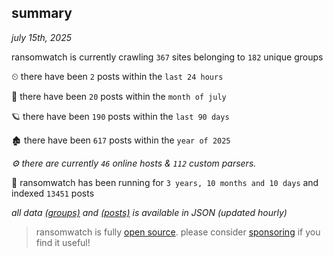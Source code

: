 
## summary
_july 15th, 2025_

ransomwatch is currently crawling `367` sites belonging to `182` unique groups

⏲ there have been `2` posts within the `last 24 hours`

🦈 there have been `20` posts within the `month of july`

🪐 there have been `190` posts within the `last 90 days`

🏚 there have been `617` posts within the `year of 2025`

_⚙️ there are currently `46` online hosts & `112` custom parsers._

🦕 ransomwatch has been running for `3 years, 10 months and 10 days` and indexed `13451` posts

_all data  [(groups)](http://https://dataleak.hopeless99.top//groups) and [(posts)](http://https://dataleak.hopeless99.top//posts) is available in JSON (updated hourly)_

> ransomwatch is fully [open source](https://github.com/joshhighet/ransomwatch#ransomwatch--). please consider [sponsoring](https://github.com/sponsors/joshhighet) if you find it useful!
